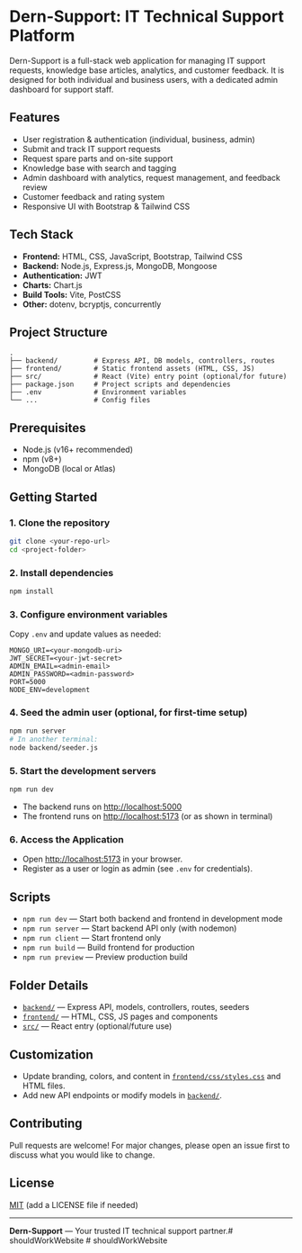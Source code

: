 # Dern-Support: IT Technical Support Platform

Dern-Support is a full-stack web application for managing IT support requests, knowledge base articles, analytics, and customer feedback. It is designed for both individual and business users, with a dedicated admin dashboard for support staff.

## Features

- User registration & authentication (individual, business, admin)
- Submit and track IT support requests
- Request spare parts and on-site support
- Knowledge base with search and tagging
- Admin dashboard with analytics, request management, and feedback review
- Customer feedback and rating system
- Responsive UI with Bootstrap & Tailwind CSS

## Tech Stack

- **Frontend:** HTML, CSS, JavaScript, Bootstrap, Tailwind CSS
- **Backend:** Node.js, Express.js, MongoDB, Mongoose
- **Authentication:** JWT
- **Charts:** Chart.js
- **Build Tools:** Vite, PostCSS
- **Other:** dotenv, bcryptjs, concurrently

## Project Structure

```
.
├── backend/         # Express API, DB models, controllers, routes
├── frontend/        # Static frontend assets (HTML, CSS, JS)
├── src/             # React (Vite) entry point (optional/for future)
├── package.json     # Project scripts and dependencies
├── .env             # Environment variables
└── ...              # Config files
```

## Prerequisites

- Node.js (v16+ recommended)
- npm (v8+)
- MongoDB (local or Atlas)

## Getting Started

### 1. Clone the repository

```sh
git clone <your-repo-url>
cd <project-folder>
```

### 2. Install dependencies

```sh
npm install
```

### 3. Configure environment variables

Copy `.env` and update values as needed:

```
MONGO_URI=<your-mongodb-uri>
JWT_SECRET=<your-jwt-secret>
ADMIN_EMAIL=<admin-email>
ADMIN_PASSWORD=<admin-password>
PORT=5000
NODE_ENV=development
```

### 4. Seed the admin user (optional, for first-time setup)

```sh
npm run server
# In another terminal:
node backend/seeder.js
```

### 5. Start the development servers

```sh
npm run dev
```

- The backend runs on [http://localhost:5000](http://localhost:5000)
- The frontend runs on [http://localhost:5173](http://localhost:5173) (or as shown in terminal)

### 6. Access the Application

- Open [http://localhost:5173](http://localhost:5173) in your browser.
- Register as a user or login as admin (see `.env` for credentials).

## Scripts

- `npm run dev` — Start both backend and frontend in development mode
- `npm run server` — Start backend API only (with nodemon)
- `npm run client` — Start frontend only
- `npm run build` — Build frontend for production
- `npm run preview` — Preview production build

## Folder Details

- [`backend/`](backend/) — Express API, models, controllers, routes, seeders
- [`frontend/`](frontend/) — HTML, CSS, JS pages and components
- [`src/`](src/) — React entry (optional/future use)

## Customization

- Update branding, colors, and content in [`frontend/css/styles.css`](frontend/css/styles.css) and HTML files.
- Add new API endpoints or modify models in [`backend/`](backend/).

## Contributing

Pull requests are welcome! For major changes, please open an issue first to discuss what you would like to change.

## License

[MIT](LICENSE) (add a LICENSE file if needed)

---

**Dern-Support** — Your trusted IT technical support partner.#   s h o u l d W o r k W e b s i t e  
 #   s h o u l d W o r k W e b s i t e  
 